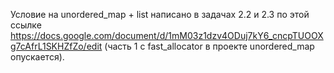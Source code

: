 Условие на unordered_map + list написано в задачах 2.2 и 2.3 по этой ссылке https://docs.google.com/document/d/1mM03z1dzv4ODuj7kY6_cncpTUOOXg7cAfrL1SKHZfZo/edit
(часть 1 с fast_allocator в проекте unordered_map опускается).
